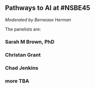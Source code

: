 ## Pathways to AI at #NSBE45

_Moderated by Bernease Herman_

The panelists are:

### Sarah M Brown, PhD

### Christan Grant

### Chad Jenkins

### more TBA




